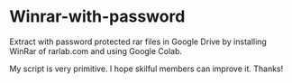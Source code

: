 # Winrar-with-password
Extract with password protected rar files in Google Drive by installing WinRar of rarlab.com and using Google Colab.

My script is very primitive.
I hope skilful members can improve it. Thanks!
